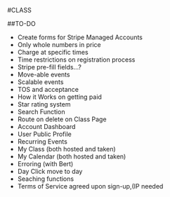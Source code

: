 #CLASS

##TO-DO
* Create forms for Stripe Managed Accounts
* Only whole numbers in price
* Charge at specific times
* Time restrictions on registration process
* Stripe pre-fill fields...?
* Move-able events
* Scalable events
* TOS and acceptance
* How it Works on getting paid
* Star rating system
* Search Function
* Route on delete on Class Page
* Account Dashboard
* User Public Profile
* Recurring Events
* My Class (both hosted and taken)
* My Calendar (both hosted and taken)
* Erroring (with Bert)
* Day Click move to day
* Seaching functions
* Terms of Service agreed upon sign-up,(IP needed

